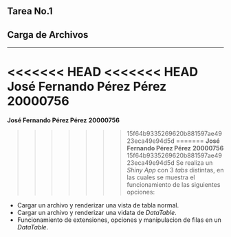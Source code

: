 ## Tarea No.1
## Carga de Archivos
---
<<<<<<< HEAD
<<<<<<< HEAD
**José Fernando Pérez Pérez**  
**20000756**  
=======
**José Fernando Pérez Pérez**
**20000756**
>>>>>>> 15f64b9335269620b881597ae4923eca49e94d5d
=======
**José Fernando Pérez Pérez**
**20000756**
>>>>>>> 15f64b9335269620b881597ae4923eca49e94d5d
Se realiza un *Shiny App* con 3 *tabs* distintas, en las cuales se muestra el funcionamiento de las siguientes opciones:
* Cargar un archivo y renderizar una vista de tabla normal.
* Cargar un archivo y renderizar una vidata de *DataTable*.
* Funcionamiento de extensiones, opciones y manipulacion de filas en un *DataTable*.

